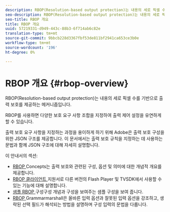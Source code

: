 ```yaml
---
description: RBOP(Resolution-based output protection)는 내용의 세로 픽셀 수를 기반으로 출력 보호를 제공하는 메커니즘입니다.
seo-description: RBOP(Resolution-based output protection)는 내용의 세로 픽셀 수를 기반으로 출력 보호를 제공하는 메커니즘입니다.
seo-title: RBOP 개요
title: RBOP 개요
uuid: 57219331-d949-443c-88b3-6f714ab6c82e
translation-type: tm+mt
source-git-commit: 9bbcb228d3367fbf53de811bf2941ca653ce3b0e
workflow-type: tm+mt
source-wordcount: '196'
ht-degree: 0%

---
```



# RBOP 개요 {#rbop-overview}

RBOP(Resolution-based output protection)는 내용의 세로 픽셀 수를 기반으로 출력 보호를 제공하는 메커니즘입니다.

RBOP를 사용하면 다양한 보호 요구 사항 조합을 지정하여 출력 제어 설정을 유연하게 할 수 있습니다.

출력 보호 요구 사항을 지정하는 과정을 용이하게 하기 위해 Adobe은 출력 보호 구성을 위한 JSON 구조를 제공합니다. 이 문서에서는 출력 보호 규칙을 지정하는 데 사용하는 문법과 함께 JSON 구조에 대해 자세히 설명합니다.

이 안내서의 섹션:

* [RBOP ](../RBOP/output-protection-concepts.md) Concepts는 출력 보호와 관련된 구성, 옵션 및 의미에 대한 개념적 개요를 제공합니다.
* [RBOP 클라이언트 ](../RBOP/client-support.md) 지원서로 다른 버전의 Flash Player 및 TVSDK에서 사용할 수 있는 기능에 대해 설명합니다.
* [샘플 RBOP ](../RBOP/sample-output-protection-config.md) 구성구성 개념과 구성을 보여주는 샘플 구성을 보여 줍니다.
* [RBOP ](../RBOP/output-protection-grammar.md) Grammarmarshall은 올바른 입력 옵션과 잘못된 입력 옵션을 강조하고, 생략된 선택 필드가 해석되는 방법을 설명하며 구성 입력의 문법을 다룹니다.

